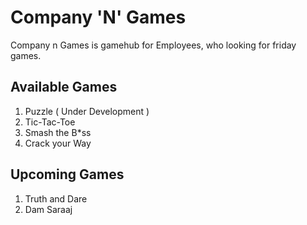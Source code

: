 # Company 'N' Games

Company n Games is gamehub for Employees, who looking for friday games.

## Available Games

1. Puzzle ( Under Development )
2. Tic-Tac-Toe
3. Smash the B*ss
4. Crack your Way

## Upcoming Games
1. Truth and Dare
2. Dam Saraaj
